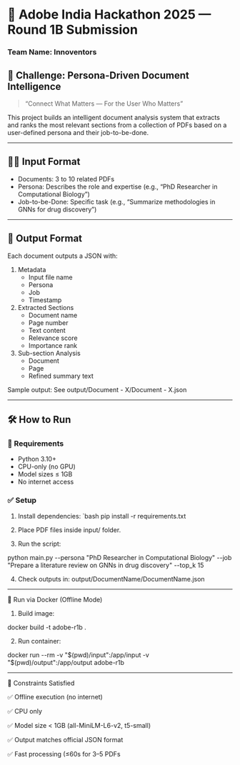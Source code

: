 # 🧠 Adobe India Hackathon 2025 — Round 1B Submission
### Team Name: Innoventors

## 🚀 Challenge: Persona-Driven Document Intelligence

> “Connect What Matters — For the User Who Matters”

This project builds an intelligent document analysis system that extracts and ranks the most relevant sections from a collection of PDFs based on a user-defined persona and their job-to-be-done.

---

## 🧑‍💼 Input Format

- Documents: 3 to 10 related PDFs
- Persona: Describes the role and expertise (e.g., “PhD Researcher in Computational Biology”)
- Job-to-be-Done: Specific task (e.g., “Summarize methodologies in GNNs for drug discovery”)

---

## 🧠 Output Format

Each document outputs a JSON with:
1. Metadata
   - Input file name
   - Persona
   - Job
   - Timestamp
2. Extracted Sections
   - Document name
   - Page number
   - Text content
   - Relevance score
   - Importance rank
3. Sub-section Analysis
   - Document
   - Page
   - Refined summary text

Sample output: See output/Document - X/Document - X.json

---

## 🛠️ How to Run

### 🧪 Requirements
- Python 3.10+
- CPU-only (no GPU)
- Model sizes ≤ 1GB
- No internet access

### ✅ Setup

1. Install dependencies:
   `bash
   pip install -r requirements.txt

2. Place PDF files inside input/ folder.


3. Run the script:

python main.py --persona "PhD Researcher in Computational Biology" --job "Prepare a literature review on GNNs in drug discovery" --top_k 15


4. Check outputs in: output/DocumentName/DocumentName.json




---

🐳 Run via Docker (Offline Mode)

1. Build image:

docker build -t adobe-r1b .


2. Run container:

docker run --rm -v "$(pwd)/input":/app/input -v "$(pwd)/output":/app/output adobe-r1b

---

📌 Constraints Satisfied

✅ Offline execution (no internet)

✅ CPU only

✅ Model size < 1GB (all-MiniLM-L6-v2, t5-small)

✅ Output matches official JSON format

✅ Fast processing (≤60s for 3–5 PDFs
